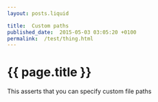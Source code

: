 ```yaml
---
layout: posts.liquid

title:  Custom paths
published_date:  2015-05-03 03:05:20 +0100
permalink:  /test/thing.html
---
```

# {{ page.title }}

This asserts that you can specify custom file paths

